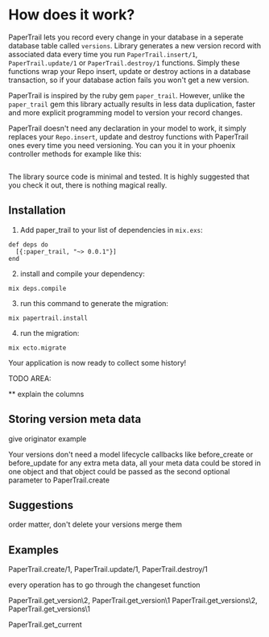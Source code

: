 # How does it work?

PaperTrail lets you record every change in your database in a seperate database table called ```versions```. Library generates a new version record with associated data every time you run ```PaperTrail.insert/1```, ```PaperTrail.update/1``` or ```PaperTrail.destroy/1``` functions. Simply these functions wrap your Repo insert, update or destroy actions in a database transaction, so if your database action fails you won't get a new version.

PaperTrail is inspired by the ruby gem ```paper_trail```. However, unlike the ```paper_trail``` gem this library actually results in less data duplication, faster and more explicit programming model to version your record changes.

PaperTrail doesn't need any declaration in your model to work, it simply replaces your ```Repo.insert```, update and destroy functions with PaperTrail ones every time you need versioning. You can you it in your phoenix controller methods for example like this:

```elixir

```

The library source code is minimal and tested. It is highly suggested that you check it out, there is nothing magical really.

## Installation

  1. Add paper_trail to your list of dependencies in `mix.exs`:

    def deps do
      [{:paper_trail, "~> 0.0.1"}]
    end

  2. install and compile your dependency:

  ```mix deps.compile```

  3. run this command to generate the migration:

  ```mix papertrail.install```

  4. run the migration:

  ```mix ecto.migrate```

Your application is now ready to collect some history!


TODO AREA:

** explain the columns

## Storing version meta data

give originator example


Your versions don't need a model lifecycle callbacks like before_create or before_update for any extra meta data, all your meta data could be stored in one object and that object could be passed as the second optional parameter to PaperTrail.create

## Suggestions

order matter,
don't delete your versions merge them


## Examples

PaperTrail.create/1, PaperTrail.update/1, PaperTrail.destroy/1

every operation has to go through the changeset function

PaperTrail.get_version\2, PaperTrail.get_version\1 PaperTrail.get_versions\2, PaperTrail.get_versions\1

PaperTrail.get_current
